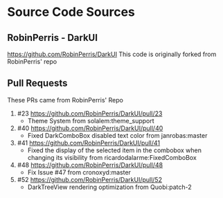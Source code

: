 

# Source Code Sources

## RobinPerris - DarkUI
https://github.com/RobinPerris/DarkUI
This code is originally forked from RobinPerris' repo

## Pull Requests
These PRs came from RobinPerris' Repo
1. #23 https://github.com/RobinPerris/DarkUI/pull/23
   - Theme System from solalem:theme_support
2. #40 https://github.com/RobinPerris/DarkUI/pull/40
   - Fixed DarkComboBox disabled text color from janrobas:master
3. #41 https://github.com/RobinPerris/DarkUI/pull/41
   - Fixed the display of the selected item in the combobox when changing its visibility from ricardodalarme:FixedComboBox
4. #48 https://github.com/RobinPerris/DarkUI/pull/48
   - Fix Issue #47 from cronoxyd:master
5. #52 https://github.com/RobinPerris/DarkUI/pull/52
   - DarkTreeView rendering optimization from Quobi:patch-2